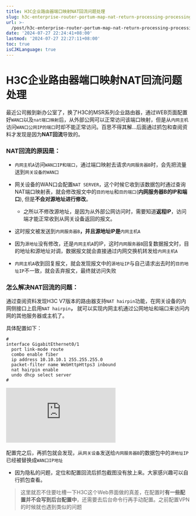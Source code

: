```yaml
---
title: H3C企业路由器端口映射NAT回流问题处理
slug: h3c-enterprise-router-portum-map-nat-return-processing-processing-5undk
url: >-
  /post/h3c-enterprise-router-portum-map-nat-return-processing-processing-5undk.html
date: '2024-07-27 22:24:41+08:00'
lastmod: '2024-07-27 22:27:11+08:00'
toc: true
isCJKLanguage: true
---
```


# H3C企业路由器端口映射NAT回流问题处理

最近公司搬到新办公室了，换了H3C的MSR系列企业路由器，通过WEB页面配置好`WAN口`​以及`nat端口映射`​后，从外部公网可以正常访问该端口映射，但是从`内网主机`​访问`WAN口公网IP的端口`​时却不能正常访问。百思不得其解...后面通过抓包和查阅资料才发现是因为**NAT回流**导致的。

### NAT回流的原因是：

* ​`内网主机A`​访问`WAN口IP和端口`​，通过端口映射去请求`内网服务器B`​时，会先把流量送到`网关设备的WAN口`​
* 网关设备的WAN口会配置`NAT SERVER`​，这个时候它收到该数据包时通过查询NAT端口映射表，就会修改报文中的`目的地址`​和`目的端口`​(**内网服务器B的IP和端口**), 但是**不会对源地址进行修改**。

  * 之所以不修改源地址，是因为从外部公网访问时，需要知道**返程IP**，访问端才能正常收到从网关设备返回的报文。
* 这时报文被发送到`内网服务器B`​ **，并且源地址IP是**​`内网主机A`​
* 因为`源地址`​没有修改，还是`内网主机A`​的IP，这时`内网服务器B`​回复数据报文时，目的地址和源地址对调，数据报文就会直接通过内网交换机转发给`内网主机A`​
* ​`内网主机A`​收到回复报文，就会发现报文中的`源地址IP`​与自己请求出去时的`目的地址IP`​不一致，就会丢弃报文，最终就访问失败

### 怎么解决NAT回流的问题：

通过查阅资料发现H3C V7版本的路由器支持`NAT hairpin`​功能，在网关设备的内网侧接口上启用`NAT hairpin`​ **，** 就可以实现内网主机通过公网地址和端口来访问内网的其他服务器或主机了。

具体配置如下：

```plain
#
interface GigabitEthernet0/1                                                                                                                                                                        
  port link-mode route                                                                                                                                                                               
  combo enable fiber                                                                                                                                                                                 
  ip address 10.10.10.1 255.255.255.0                                                                                                                                                                
  packet-filter name WebHttpHttps3 inbound                                                                                                                                                           
  nat hairpin enable                                                                                                                                                                                 
  undo dhcp select server
#
```

​![](https://imgup.oneone.life/app/hide.php?key=dHpPaUpLTUJRZDBmbFJ1QzJLRThQRFFwS1dwamlFRTZSc25L)​

配置完之后，再抓包就会发现，从`网关设备`​发送给`内网服务器B`​的数据包中的`源地址IP`​已经被替换成`WAN口IP地址`​

* 因为隐私的问题，定位和配置回流后抓包截图没有放上来。大家感兴趣可以自行抓包查看。

> 这里就忍不住要吐槽一下H3C这个Web界面做的真差，在配置时**有一些配置并不会写到后台配置中**，还需要去后台命令行再手动配置。之前配置VPN的时候就也遇到类似的问题

‍
